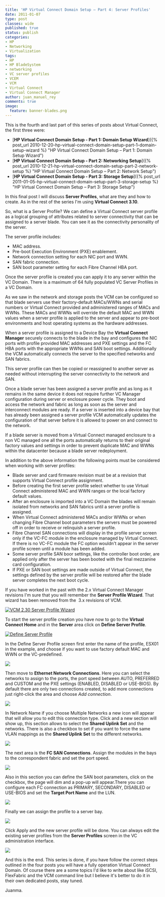 ```yaml
---
title: 'HP Virtual Connect Domain Setup – Part 4: Server Profiles'
date: 2011-01-07
type: post
classes: wide
published: true
status: publish
categories:
- HP
- Networking
- Virtualization
tags:
- HP
- HP BladeSystem
- networking
- VC server profiles
- VCEM
- VCM
- Virtual Connect
- Virtual Connect Manager
author: juan_manuel_rey
comments: true
image:
  feature: banner-blades.png
---
```


This is the fourth and last part of this series of posts about Virtual Connect, the first three were:

- [**HP Virtual Connect Domain Setup - Part 1: Domain Setup Wizard**]({% post_url 2010-12-20-hp-virtual-connect-domain-setup-part-1-domain-setup-wizard %} "HP Virtual Connect Domain Setup – Part 1: Domain Setup Wizard")
- [**HP Virtual Connect Domain Setup - Part 2: Networking Setup**]({% post_url 2010-12-21-hp-virtual-connect-domain-setup-part-2-network-setup %} "HP Virtual Connect Domain Setup – Part 2: Network Setup")
- [**HP Virtual Connect Domain Setup - Part 3: Storage Setup**]({% post_url 2011-01-05-hp-virtual-connect-domain-setup-part-3-storage-setup %} "HP Virtual Connect Domain Setup – Part 3: Storage Setup")

In this final post I will discuss **Server Profiles**, what are they and how to create. As in the rest of the series I'm using **Virtual Connect 3.10**.

So, what is a Server Profile? We can define a Virtual Connect server profile as a logical grouping of attributes related to server connectivity that can be assigned to a server blade. You can see it as the connectivity personality of the server.

The server profile includes:

- MAC address.
- Pre-boot Execution Environment (PXE) enablement.
- Network connection setting for each NIC port and WWN.
- SAN fabric connection.
- SAN boot parameter setting for each Fibre Channel HBA port.

Once the server profile is created you can apply it to any server within the VC Domain. There is a maximum of 64 fully populated VC Server Profiles in a VC Domain.

As we saw in the network and storage posts the VCM can be configured so that blade servers use their factory-default MACs/WWNs and serial numbers or Virtual Connect provided and administered ranges of MACs and WWNs. These MACs and WWNs will override the default MAC and WWN values when a server profile is applied to the server and appear to pre-boot environments and host operating systems as the hardware addresses.

When a server profile is assigned to a Device Bay the **Virtual Connect Manager** securely connects to the blade in the bay and configures the NIC ports with profile provided MAC addresses and PXE settings and the FC HBA ports with the appropriate WWNs and SAN boot settings. Additionally the VCM automatically connects the server to the specified networks and SAN fabrics.

This server profile can then be copied or reassigned to another server as needed without interrupting the server connectivity to the network and SAN.

Once a blade server has been assigned a server profile and as long as it remains in the same device it does not require further VC Manager configuration during server or enclosure power cycle. They boot and access the network and fabric as long as soon as the server and interconnect modules are ready. If a server is inserted into a device bay that has already been assigned a server profile VCM automatically updates the configuration of that server before it is allowed to power on and connect to the network.

If a blade server is moved from a Virtual Connect managed enclosure to a non VC managed one all the ports automatically returns to their original factory values and settings in order to prevent duplicate MAC and WWNs within the datacenter because a blade server redeployment.

In addition to the above information the following points must be considered when working with server profiles:

- Blade server and card firmware revision must be at a revision that supports Virtual Connect profile assignment.
- Before creating the first server profile select whether to use Virtual Connect administered MAC and WWN ranges or the local factory default values.
- After an enclosure is imported into a VC Domain the blades will remain isolated from networks and SAN fabrics until a server profile is assigned.
- When Virtual Connect administered MACs and/or WWNs or when changing Fibre Channel boot parameters the servers must be powered off in order to receive or relinquish a server profile.
- Fibre Channel SAN connections will display in the profile server screen only if the VC-FC module in the enclosure managed by Virtual Connect. If there is no VC-FC module the FC option wouldn't appear in the server profile screen until a module has been added.
- Some server profile SAN boor settings, like the controller boot order, are applied only after the server has been booted with the final mezzanine card configuration.
- If PXE or SAN boot settings are made outside of Virtual Connect, the settings defined by the server profile will be restored after the blade server completes the next boot cycle.

If you have worked in the past with the 2.x Virtual Connect Manager revisions I'm sure that you will remember the **Server Profile Wizard**. That wizard has been removed from the  3.x revisions of VCM.

[![](/assets/images/vc_230_wizard.png "VCM 2.30 Server Profile Wizard")]({{site.url}}/assets/images/vc_230_wizard.png)

To start the server profile creation you have now to go to the **Virtual Connect Home** and in the **Server** area click on **Define Server Profile**.

[![](/assets/images/server_profiles_1.png "Define Server Profile")]({{site.url}}/assets/images/server_profiles_1.png)

In the Define Server Profile screen first enter the name of the profile, ESX01 in the example, and choose if you want to use factory default MAC and WWN or the VC-predefined.

[![](/assets/images/server_profiles_2.png)]({{site.url}}/assets/images/server_profiles_2.png)

Then move to **Ethernet Network Connections**. Here you can select the networks to assign to the ports, the port speed between AUTO, PREFERRED and CUSTOM and the PXE settings (ENABLED, DISABLED or USE-BIOS). By default there are only two connections created, to add more connections just right-click the area and choose *Add connection*.

[![](/assets/images/server_profiles_3.png)]({{site.url}}/assets/images/server_profiles_3.png)

In Network Name if you choose Multiple Networks a new icon will appear that will allow you to edit this connection type. Click and a new section will show up, this section allows to select the **Shared Uplink Set** and the networks. There is also a checkbox to set if you want to force the same VLAN mappings as the **Shared Uplink Set** to the different networks.

[![](/assets/images/server_profiles_7.png)]({{site.url}}/assets/images/server_profiles_7.png)

The next area is the **FC SAN Connections**. Assign the modules in the bays to the correspondent fabric and set the port speed.

[![](/assets/images/server_profiles_4.png)]({{site.url}}/assets/images/server_profiles_4.png)

Also in this section you can define the SAN boot parameters, click on the checkbox, the page will dim and a pop-up will appear.There you can configure each FC connection as PRIMARY, SECONDARY, DISABLED or USE-BIOS and set the **Target Port Name** and the LUN.

[![](/assets/images/server_profiles_5.png)]({{site.url}}/assets/images/server_profiles_5.png)

Finally we can assign the profile to a server bay.

[![](/assets/images/server_profiles_6.png)]({{site.url}}/assets/images/server_profiles_6.png)

Click Apply and the new server profile will be done. You can always edit the existing server profiles from the **Server Profiles** screen in the VC administration interface.

[![](/assets/images/server_profiles_8.png)]({{site.url}}/assets/images/server_profiles_8.png)

And this is the end. This series is done, if you have follow the correct steps outlined in the four posts you will have a fully operation Virtual Connect Domain. Of course there are a some topics I'd like to write about like iSCSI, FlexFabric and the VCM command line but I believe it's better to do it in their own dedicated posts, stay tuned.

Juanma.
